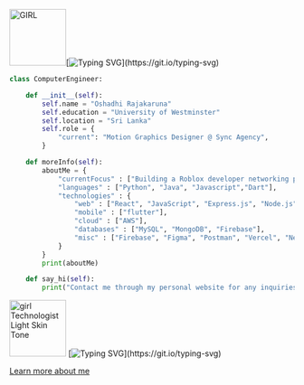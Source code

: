 

<img src="[[/Users/oshadhirajakaruna/Desktop/PersonalProjects/JustinScitech-main/readme1.jpg](https://drive.google.com/file/d/1XpHv6msO1XtX59SMw7NfjWwPR-DuwGHE/view?usp=sharing)](https://drive.google.com/file/d/1FYH_V8Wb3JQrLTI-NwsQ4hBy4z8HE9WG/view?usp=drive_link)" alt="GIRL" width="100" height="100" />[![Typing SVG](https://readme-typing-svg.demolab.com?font=Poppins&pause=1000&color=F7F7F7&width=435&lines=Hello+I'm+Oshadhi+Rajakaruna!)](https://git.io/typing-svg)



```python
class ComputerEngineer:

    def __init__(self):
        self.name = "Oshadhi Rajakaruna"
        self.education = "University of Westminster"
        self.location = "Sri Lanka"
        self.role = {
            "current": "Motion Graphics Designer @ Sync Agency",
        }

    def moreInfo(self):
        aboutMe = {
            "currentFocus" : ["Building a Roblox developer networking platform"],
            "languages" : ["Python", "Java", "Javascript","Dart"],
            "technologies" : {
                "web" : ["React", "JavaScript", "Express.js", "Node.js", "HTML/CSS", "ASP.NET Core", "three.js"],
                "mobile" : ["flutter"],
                "cloud" : ["AWS"],
                "databases" : ["MySQL", "MongoDB", "Firebase"],
                "misc" : ["Firebase", "Figma", "Postman", "Vercel", "Netlify", "Git"]
            }
        }
        print(aboutMe)

    def say_hi(self):
        print("Contact me through my personal website for any inquiries or requests!")
```

<img src="https://drive.google.com/file/d/1FYH_V8Wb3JQrLTI-NwsQ4hBy4z8HE9WG/view?usp=sharing" alt="girl Technologist Light Skin Tone" width="100" height="100" /> [![Typing SVG](https://readme-typing-svg.demolab.com?font=Poppins&pause=1000&color=F7F7F7&width=435&lines=Click+the+link+below!)](https://git.io/typing-svg)

<a href="[google.com](https://www.linkedin.com/in/oshadhi-rajakaruna/)">Learn more about me </a>
